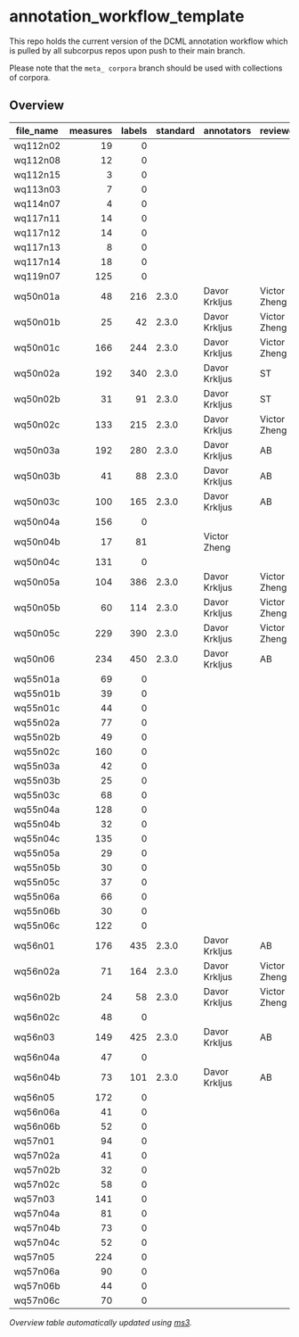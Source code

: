 # annotation_workflow_template

This repo holds the current version of the DCML annotation workflow which is pulled by all subcorpus repos upon push to their main branch. 

Please note that the `meta_ corpora` branch should be used with collections of corpora.


## Overview
|file_name|measures|labels|standard| annotators  | reviewers  |
|---------|-------:|-----:|--------|-------------|------------|
|wq112n02 |      19|     0|        |             |            |
|wq112n08 |      12|     0|        |             |            |
|wq112n15 |       3|     0|        |             |            |
|wq113n03 |       7|     0|        |             |            |
|wq114n07 |       4|     0|        |             |            |
|wq117n11 |      14|     0|        |             |            |
|wq117n12 |      14|     0|        |             |            |
|wq117n13 |       8|     0|        |             |            |
|wq117n14 |      18|     0|        |             |            |
|wq119n07 |     125|     0|        |             |            |
|wq50n01a |      48|   216|2.3.0   |Davor Krkljus|Victor Zheng|
|wq50n01b |      25|    42|2.3.0   |Davor Krkljus|Victor Zheng|
|wq50n01c |     166|   244|2.3.0   |Davor Krkljus|Victor Zheng|
|wq50n02a |     192|   340|2.3.0   |Davor Krkljus|ST          |
|wq50n02b |      31|    91|2.3.0   |Davor Krkljus|ST          |
|wq50n02c |     133|   215|2.3.0   |Davor Krkljus|Victor Zheng|
|wq50n03a |     192|   280|2.3.0   |Davor Krkljus|AB          |
|wq50n03b |      41|    88|2.3.0   |Davor Krkljus|AB          |
|wq50n03c |     100|   165|2.3.0   |Davor Krkljus|AB          |
|wq50n04a |     156|     0|        |             |            |
|wq50n04b |      17|    81|        |Victor Zheng |            |
|wq50n04c |     131|     0|        |             |            |
|wq50n05a |     104|   386|2.3.0   |Davor Krkljus|Victor Zheng|
|wq50n05b |      60|   114|2.3.0   |Davor Krkljus|Victor Zheng|
|wq50n05c |     229|   390|2.3.0   |Davor Krkljus|Victor Zheng|
|wq50n06  |     234|   450|2.3.0   |Davor Krkljus|AB          |
|wq55n01a |      69|     0|        |             |            |
|wq55n01b |      39|     0|        |             |            |
|wq55n01c |      44|     0|        |             |            |
|wq55n02a |      77|     0|        |             |            |
|wq55n02b |      49|     0|        |             |            |
|wq55n02c |     160|     0|        |             |            |
|wq55n03a |      42|     0|        |             |            |
|wq55n03b |      25|     0|        |             |            |
|wq55n03c |      68|     0|        |             |            |
|wq55n04a |     128|     0|        |             |            |
|wq55n04b |      32|     0|        |             |            |
|wq55n04c |     135|     0|        |             |            |
|wq55n05a |      29|     0|        |             |            |
|wq55n05b |      30|     0|        |             |            |
|wq55n05c |      37|     0|        |             |            |
|wq55n06a |      66|     0|        |             |            |
|wq55n06b |      30|     0|        |             |            |
|wq55n06c |     122|     0|        |             |            |
|wq56n01  |     176|   435|2.3.0   |Davor Krkljus|AB          |
|wq56n02a |      71|   164|2.3.0   |Davor Krkljus|Victor Zheng|
|wq56n02b |      24|    58|2.3.0   |Davor Krkljus|Victor Zheng|
|wq56n02c |      48|     0|        |             |            |
|wq56n03  |     149|   425|2.3.0   |Davor Krkljus|AB          |
|wq56n04a |      47|     0|        |             |            |
|wq56n04b |      73|   101|2.3.0   |Davor Krkljus|AB          |
|wq56n05  |     172|     0|        |             |            |
|wq56n06a |      41|     0|        |             |            |
|wq56n06b |      52|     0|        |             |            |
|wq57n01  |      94|     0|        |             |            |
|wq57n02a |      41|     0|        |             |            |
|wq57n02b |      32|     0|        |             |            |
|wq57n02c |      58|     0|        |             |            |
|wq57n03  |     141|     0|        |             |            |
|wq57n04a |      81|     0|        |             |            |
|wq57n04b |      73|     0|        |             |            |
|wq57n04c |      52|     0|        |             |            |
|wq57n05  |     224|     0|        |             |            |
|wq57n06a |      90|     0|        |             |            |
|wq57n06b |      44|     0|        |             |            |
|wq57n06c |      70|     0|        |             |            |


*Overview table automatically updated using [ms3](https://johentsch.github.io/ms3/).*
